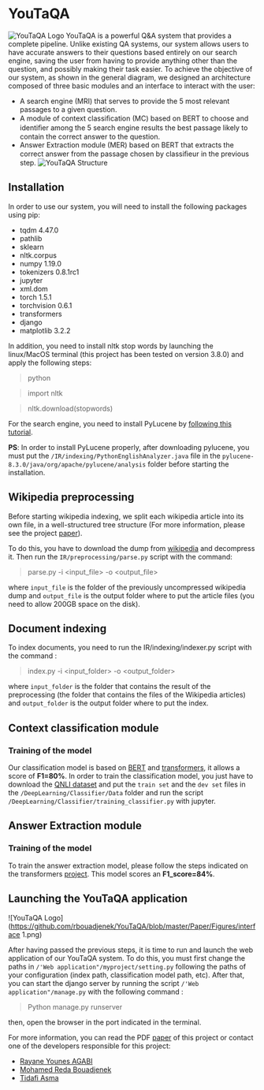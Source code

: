 # YouTaQA
![YouTaQA Logo](https://github.com/rbouadjenek/YouTaQA/blob/master/Paper/Figures/logo.png)
YouTaQA is a powerful Q&A system that provides a complete pipeline. Unlike existing QA systems, our system allows users to have accurate answers to their questions based entirely on our search engine, saving the user from having to provide anything other than the question, and possibly making their task easier.
To achieve the objective of our system, as shown in the general diagram, we designed an architecture composed of three basic modules and an interface to interact with the user:
- A search engine (MRI) that serves to provide the 5 most relevant passages to a given question.
- A module of context classiﬁcation (MC) based on BERT to choose and identiﬁer among the 5 search engine results the best passage likely to contain the correct answer to the question.
- Answer Extraction module (MER) based on BERT that extracts the correct answer from the passage chosen by classiﬁeur in the previous step.
![YouTaQA Structure](https://github.com/rbouadjenek/YouTaQA/blob/master/Paper/Figures/schema%20global.png)

## Installation
In order to use our system, you will need to install the following packages using pip:
- tqdm 4.47.0
- pathlib
- sklearn
- nltk.corpus
- numpy 1.19.0
- tokenizers 0.8.1rc1
- jupyter
- xml.dom
- torch  1.5.1
- torchvision 0.6.1
- transformers
- django
- matplotlib  3.2.2

In addition, you need to install nltk stop words by launching the linux/MacOS terminal (this project has been tested on version 3.8.0) and apply the following steps:
> python

> import nltk

> nltk.download(stopwords)

For the search engine, you need to install PyLucene by [following this tutorial](https://medium.com/@michaelaalcorn/how-to-use-pylucene-e2e2f540024c).

**PS**: In order to install PyLucene properly, after downloading pylucene, you must put the `/IR/indexing/PythonEnglishAnalyzer.java` file in the `pylucene-8.3.0/java/org/apache/pylucene/analysis` folder before starting the installation.

## Wikipedia preprocessing
Before starting wikipedia indexing, we split each wikipedia article into its own file, in a well-structured tree structure (For more information, please see the project [paper](https://github.com/rbouadjenek/YouTaQA/tree/master/Paper)).

To do this, you have to download the dump from [wikipedia](https://tools.wmflabs.org/thibtools/dump-torrents/enwiki-20200401-pages-articles-multistream.xml.bz2.torrent) and decompress it. Then run the `IR/preprocessing/parse.py` script with the command: 
> parse.py -i <input_file> -o <output_file>

where `input_file` is the folder of the previously uncompressed wikipedia dump and `output_file` is the output folder where to put the article files (you need to allow 200GB space on the disk).

## Document indexing
To index documents, you need to run the IR/indexing/indexer.py script with the command :
> index.py -i <input_folder> -o <output_folder>

where `input_folder` is the folder that contains the result of the preprocessing (the folder that contains the files of the Wikipedia articles) and `output_folder` is the output folder where to put the index.

## Context classification module
### Training of the model
Our classification model is based on [BERT](https://github.com/google-research/bert) and [transformers](https://github.com/huggingface/transformers), it allows a score of **F1=80%**. In order to train the classification model, you just have to download the [QNLI dataset](https://gluebenchmark.com/tasks) and put the `train set` and the `dev set` files in the `/DeepLearning/Classifier/Data` folder and run the script `/DeepLearning/Classifier/training_classifier.py` with jupyter.

## Answer Extraction module
### Training of the model

To train the answer extraction model, please follow the steps indicated on the transformers [project](https://github.com/huggingface/transformers/tree/master/examples/question-answering). This model scores an **F1_score=84%**.


## Launching the YouTaQA application

![YouTaQA Logo](https://github.com/rbouadjenek/YouTaQA/blob/master/Paper/Figures/interface 1.png)

After having passed the previous steps, it is time to run and launch the web application of our YouTaQA system. To do this, you must first change the paths in `/'Web application"/myproject/setting.py` following the paths of your configuration (index path, classification model path, etc). After that, you can start the django server by running the script `/'Web application"/manage.py` with the following command : 
> Python manage.py runserver

then, open the browser in the port indicated in the terminal.

For more information, you can read the PDF [paper](https://github.com/rbouadjenek/YouTaQA/tree/master/Paper) of this project or contact one of the developers responsible for this project:
- [Rayane Younes AGABI](https://github.com/AgabiYounes)
- [Mohamed Reda Bouadjenek](https://github.com/rbouadjenek)
- [Tidafi Asma](https://github.com/AsLibDev)



